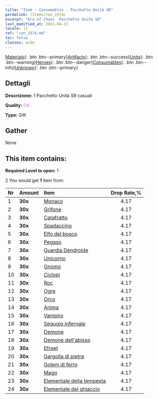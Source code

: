 ```yaml
---
title: "Item - Consumables - Pacchetto Unità SR"
permalink: /Items/con_1574/
excerpt: "Era of Chaos  Pacchetto Unità SR"
last_modified_at: 2021-04-21
locale: it
ref: "con_1574.md"
toc: false
classes: wide
---
```

 [Materials](/it/Items/){: .btn .btn--primary}[Artifacts](/it/Items/Artifacts/){: .btn .btn--success}[Units](/it/Items/Units/){: .btn .btn--warning}[Heroes](/it/Items/Heroes/){: .btn .btn--danger}[Consumables](/it/Items/Consumables/){: .btn .btn--info}[Unknown](/it/Items/Unknown/){: .btn .btn--primary}

## Dettagli
 **Descrizione:** 1 Pacchetto Unità SR casuali

 **Quality:** <span style="color: #DA70D6">OK</span>

 **Type:** Gift

## Gather

  None

## This item contains:

 **Required Level to open:** 1

 2 You would get **1** item  from:

  | Nr | Amount |     Item    | Drop Rate,% |
  |:---|:-------|:------------|:---------:|
  | 1 |  **30x** | [Monaco](/it/Items/unt_194/) | 4.17 | 
  | 2 |  **30x** | [Grifone](/it/Items/unt_192/) | 4.17 | 
  | 3 |  **30x** | [Catafratto](/it/Items/unt_195/) | 4.17 | 
  | 4 |  **30x** | [Spadaccino](/it/Items/unt_193/) | 4.17 | 
  | 5 |  **30x** | [Elfo del bosco](/it/Items/unt_201/) | 4.17 | 
  | 6 |  **30x** | [Pegaso](/it/Items/unt_202/) | 4.17 | 
  | 7 |  **30x** | [Guardia Dendroide](/it/Items/unt_203/) | 4.17 | 
  | 8 |  **30x** | [Unicorno](/it/Items/unt_204/) | 4.17 | 
  | 9 |  **30x** | [Gnomo](/it/Items/unt_200/) | 4.17 | 
  | 10 |  **30x** | [Ciclopi](/it/Items/unt_222/) | 4.17 | 
  | 11 |  **30x** | [Roc](/it/Items/unt_221/) | 4.17 | 
  | 12 |  **30x** | [Ogre](/it/Items/unt_220/) | 4.17 | 
  | 13 |  **30x** | [Orco](/it/Items/unt_219/) | 4.17 | 
  | 14 |  **30x** | [Anima](/it/Items/unt_210/) | 4.17 | 
  | 15 |  **30x** | [Vampiro](/it/Items/unt_211/) | 4.17 | 
  | 16 |  **30x** | [Segugio infernale](/it/Items/unt_228/) | 4.17 | 
  | 17 |  **30x** | [Demone](/it/Items/unt_229/) | 4.17 | 
  | 18 |  **30x** | [Demone dell'abisso](/it/Items/unt_230/) | 4.17 | 
  | 19 |  **30x** | [Efreet](/it/Items/unt_231/) | 4.17 | 
  | 20 |  **30x** | [Gargolla di pietra](/it/Items/unt_236/) | 4.17 | 
  | 21 |  **30x** | [Golem di ferro](/it/Items/unt_237/) | 4.17 | 
  | 22 |  **30x** | [Mago](/it/Items/unt_238/) | 4.17 | 
  | 23 |  **30x** | [Elementale della tempesta](/it/Items/unt_263/) | 4.17 | 
  | 24 |  **30x** | [Elementale del ghiaccio](/it/Items/unt_264/) | 4.17 | 
